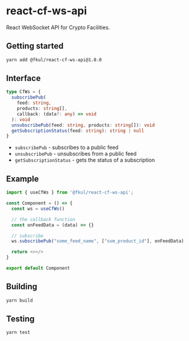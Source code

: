 # react-cf-ws-api

React WebSocket API for Crypto Facilities.

## Getting started

```sh
yarn add @fkul/react-cf-ws-api@1.0.0
```

## Interface

```ts
type CfWs = {
  subscribePub(
    feed: string,
    products: string[],
    callback: (data?: any) => void
  ): void
  unsubscribePub(feed: string, products: string[]): void
  getSubscriptionStatus(feed: string): string | null
}
```

- `subscribePub` - subscribes to a public feed
- `unsubscribePub` - unsubscribes from a public feed
- `getSubscriptionStatus` - gets the status of a subscription

## Example

```js
import { useCfWs } from '@fkul/react-cf-ws-api';

const Component = () => {
  const ws = useCfWs()

  // the callback function
  const onFeedData = (data) => {}

  // subscribe
  ws.subscribePub("some_feed_name", ["som_product_id"], onFeedData)

  return <></>
}

export default Component
```

## Building

```sh
yarn build
```

## Testing

```sh
yarn test
```
